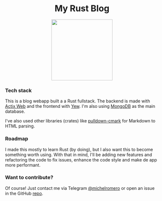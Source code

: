 <center>

<h1> My Rust Blog </h1>

<img src="https://rustacean.net/assets/rustacean-flat-happy.svg" width="200px">

</center>

### Tech stack

This is a blog webapp built a a Rust fullstack. The backend is made with [Actix Web](https://actix.rs/) and the frontend with [Yew](https://yew.rs). I'm also using [MongoDB](https://www.mongodb.com/) as the main database.

I've also used other libraries (crates) like [pulldown-cmark](https://github.com/pulldown-cmark/pulldown-cmark/) for Markdown to HTML parsing.

### Roadmap

I made this mostly to learn Rust (by doing), but I also want this to become something worth using. With that in mind, I'll be adding new features and refactoring the code to fix issues, enhance the code style and make de app more performant.

### Want to contribute?

Of course! Just contact me via Telegram [@michelromero](https://t.me/michelromero) or open an issue in the GitHub [repo](https://github.com/studentenherz/myrustblog).
